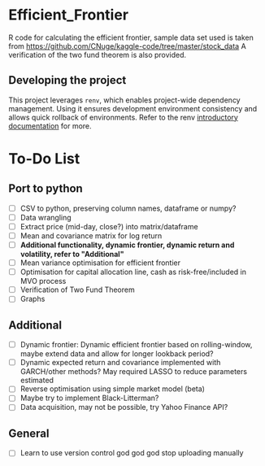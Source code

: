 # Efficient_Frontier
R code for calculating the efficient frontier, sample data set used is taken from https://github.com/CNuge/kaggle-code/tree/master/stock_data
A verification of the two fund theorem is also provided.

## Developing the project
This project leverages `renv`, which enables project-wide dependency management. Using it ensures development environment consistency and allows quick rollback of environments. Refer to the renv [introductory documentation](https://rstudio.github.io/renv/articles/renv.html) for more.

# To-Do List
## Port to python
- [ ] CSV to python, preserving column names, dataframe or numpy?
- [ ] Data wrangling
- [ ] Extract price (mid-day, close?) into matrix/dataframe
- [ ] Mean and covariance matrix for log return
- [ ] **Additional functionality, dynamic frontier, dynamic return and volatility, refer to "Additional"**
- [ ] Mean variance optimisation for efficient frontier
- [ ] Optimisation for capital allocation line, cash as risk-free/included in MVO process
- [ ] Verification of Two Fund Theorem
- [ ] Graphs

## Additional
- [ ] Dynamic frontier: Dynamic efficient frontier based on rolling-window, maybe extend data and allow for longer lookback period?
- [ ] Dynamic expected return and covariance implemented with GARCH/other methods? May required LASSO to reduce parameters estimated
- [ ] Reverse optimisation using simple market model (beta)
- [ ] Maybe try to implement Black-Litterman?
- [ ] Data acquisition, may not be possible, try Yahoo Finance API?

## General
- [ ] Learn to use version control god god god stop uploading manually
